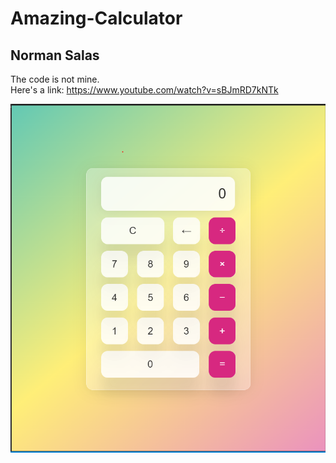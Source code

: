 # Amazing-Calculator
## Norman Salas
The code is not mine.\
Here's a link: https://www.youtube.com/watch?v=sBJmRD7kNTk

![alt text](https://github.com/BossNorman/Amazing-Calculator/blob/main/image.png)

